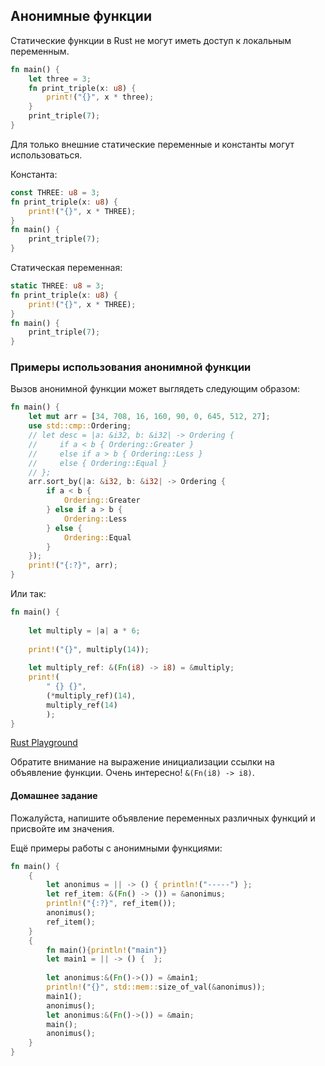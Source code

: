 ## Анонимные функции

Статические функции в Rust не могут иметь доступ к локальным переменным.
```rust
fn main() {
    let three = 3;
    fn print_triple(x: u8) {
        print!("{}", x * three);
    }
    print_triple(7);
}
```

Для только внешние статические переменные и константы могут использоваться.

Константа:
```rust
const THREE: u8 = 3;
fn print_triple(x: u8) {
    print!("{}", x * THREE);
}
fn main() {
    print_triple(7);
}

```

Статическая переменная:
```rust
static THREE: u8 = 3;
fn print_triple(x: u8) {
    print!("{}", x * THREE);
}
fn main() {
    print_triple(7);
}
```

### Примеры использования анонимной функции
Вызов анонимной функции может выглядеть следующим образом:
```rust
fn main() {
    let mut arr = [34, 708, 16, 160, 90, 0, 645, 512, 27];
    use std::cmp::Ordering;
    // let desc = |a: &i32, b: &i32| -> Ordering {
    //     if a < b { Ordering::Greater }
    //     else if a > b { Ordering::Less }
    //     else { Ordering::Equal }
    // };
    arr.sort_by(|a: &i32, b: &i32| -> Ordering {
        if a < b {
            Ordering::Greater
        } else if a > b {
            Ordering::Less
        } else {
            Ordering::Equal
        }
    });
    print!("{:?}", arr);
}

```
Или так:
```rust
fn main() {
    
    let multiply = |a| a * 6;
    
    print!("{}", multiply(14));
    
    let multiply_ref: &(Fn(i8) -> i8) = &multiply;
    print!(
        " {} {}",
        (*multiply_ref)(14),
        multiply_ref(14)
        );
}
```
[Rust Playground](https://play.rust-lang.org/?gist=8003830639c6deca1a25b4a473bd4630&version=stable&mode=debug&edition=2015)

Обратите внимание на выражение инициализации ссылки на объявление функции. Очень интересно! `&(Fn(i8) -> i8)`.

#### Домашнее задание
Пожалуйста, напишите объявление переменных различных функций и присвойте им значения.

Ещё примеры работы с анонимными функциями:
```rust
fn main() {
    {
        let anonimus = || -> () { println!("-----") };
        let ref_item: &(Fn() -> ()) = &anonimus;
        println!("{:?}", ref_item());
        anonimus();
        ref_item();
    }
    {
        fn main(){println!("main")}
        let main1 = || -> () {  };
        
        let anonimus:&(Fn()->()) = &main1;
        println!("{}", std::mem::size_of_val(&anonimus));
        main1();
        anonimus();
        let anonimus:&(Fn()->()) = &main;
        main();
        anonimus();
    }
}
```
